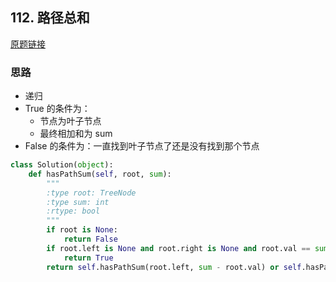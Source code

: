## 112. 路径总和

[原题链接](https://leetcode-cn.com/problems/path-sum/description/)

### 思路

- 递归
- True 的条件为：
    - 节点为叶子节点
    - 最终相加和为 sum
- False 的条件为：一直找到叶子节点了还是没有找到那个节点

```python
class Solution(object):
    def hasPathSum(self, root, sum):
        """
        :type root: TreeNode
        :type sum: int
        :rtype: bool
        """
        if root is None:
            return False
        if root.left is None and root.right is None and root.val == sum:
            return True
        return self.hasPathSum(root.left, sum - root.val) or self.hasPathSum(root.right, sum - root.val)
```